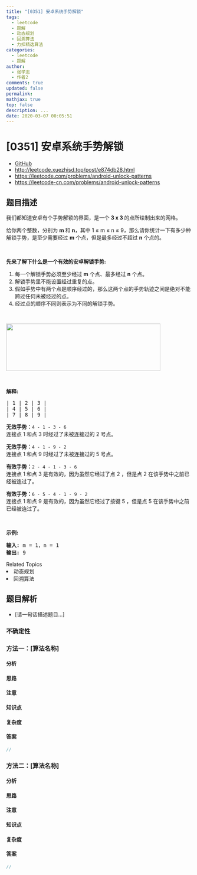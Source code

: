 ```yaml
---
title: "[0351] 安卓系统手势解锁"
tags:
  - leetcode
  - 题解
  - 动态规划
  - 回溯算法
  - 力扣精选算法
categories:
  - leetcode
  - 题解
author:
  - 张学志
  - 作者2
comments: true
updated: false
permalink:
mathjax: true
top: false
description: ...
date: 2020-03-07 00:05:51
---
```



# [0351] 安卓系统手势解锁
* [GitHub](https://github.com/algoboy101/LeetCodeCrowdsource/tree/master/_posts/QA/%5B0351%5D%20%E5%AE%89%E5%8D%93%E7%B3%BB%E7%BB%9F%E6%89%8B%E5%8A%BF%E8%A7%A3%E9%94%81.md)
* http://leetcode.xuezhisd.top/post/e874db28.html
* https://leetcode.com/problems/android-unlock-patterns
* https://leetcode-cn.com/problems/android-unlock-patterns


## 题目描述

<p>我们都知道安卓有个手势解锁的界面，是一个&nbsp;<strong>3 x 3 </strong>的点所绘制出来的网格。</p>

<p>给你两个整数，分别为&nbsp;<strong>​​m </strong>和 <strong>n</strong>，其中 1&nbsp;&le; m&nbsp;&le; n&nbsp;&le; 9，那么请你统计一下有多少种解锁手势，是至少需要经过&nbsp;<strong>m</strong>&nbsp;个点，但是最多经过不超过&nbsp;<strong>n</strong> 个点的。</p>

<p>&nbsp;</p>

<p><strong>先来了解下什么是一</strong><strong>个有效的安卓解锁手势:</strong></p>

<ol>
	<li>每一个解锁手势必须至少经过&nbsp;<strong>m</strong> 个点、最多经过&nbsp;<strong>n</strong>&nbsp;个点。</li>
	<li>解锁手势里不能设置经过重复的点。</li>
	<li>假如手势中有两个点是顺序经过的，那么这两个点的手势轨迹之间是绝对不能跨过任何未被经过的点。</li>
	<li>经过点的顺序不同则表示为不同的解锁手势。</li>
</ol>

<p>&nbsp;</p>

<pre><img src="https://raw.githubusercontent.com/algoboy101/LeetCodeCrowdsource/master/imgs/android-unlock.png" style="height: 128px; width: 418px;"></pre>

<p>&nbsp;</p>

<p><strong>解释:</strong></p>

<pre>| 1 | 2 | 3 |
| 4 | 5 | 6 |
| 7 | 8 | 9 |</pre>

<p><strong>无效手势：</strong><code>4 - 1 - 3 - 6 </code><br>
连接点 1 和点&nbsp;3 时经过了未被连接过的&nbsp;2 号点。</p>

<p><strong>无效手势：</strong><code>4 - 1 - 9 - 2</code><br>
连接点 1 和点 9 时经过了未被连接过的 5&nbsp;号点。</p>

<p><strong>有效手势：</strong><code>2 - 4 - 1 - 3 - 6</code><br>
连接点 1 和点&nbsp;3 是有效的，因为虽然它经过了点&nbsp;2 ，但是点 2 在该手势中之前已经被连过了。</p>

<p><strong>有效手势：</strong><code>6 - 5 - 4 - 1 - 9 - 2</code><br>
连接点 1 和点&nbsp;9 是有效的，因为虽然它经过了按键 5 ，但是点&nbsp;5 在该手势中之前已经被连过了。</p>

<p>&nbsp;</p>

<p><strong>示例:</strong></p>

<pre><strong>输入: </strong>m = 1，n = 1
<strong>输出: </strong>9
</pre>
<div><div>Related Topics</div><div><li>动态规划</li><li>回溯算法</li></div></div>


## 题目解析
* [请一句话描述题目...]

### 不确定性


### 方法一：[算法名称]

#### 分析

#### 思路

#### 注意

#### 知识点

#### 复杂度

#### 答案

```cpp
//
```


### 方法二：[算法名称]

#### 分析

#### 思路

#### 注意

#### 知识点

#### 复杂度

#### 答案

```cpp
//
```


